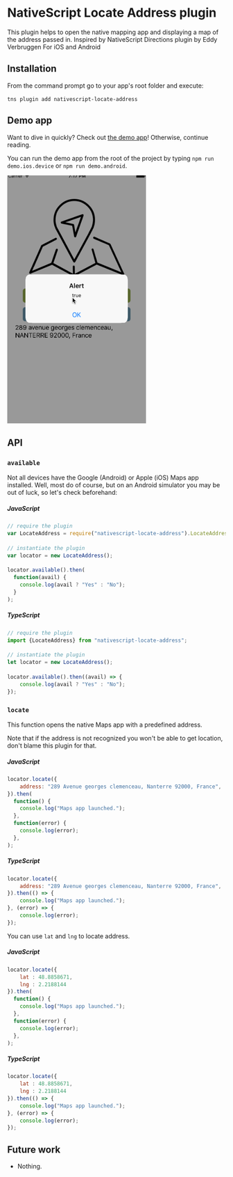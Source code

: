 # NativeScript Locate Address plugin
This plugin helps to open the native mapping app and displaying a map of the address passed in.
Inspired by NativeScript Directions plugin by Eddy Verbruggen
For iOS and Android

## Installation
From the command prompt go to your app's root folder and execute:

```
tns plugin add nativescript-locate-address
```

## Demo app
Want to dive in quickly? Check out [the demo app](demo)! Otherwise, continue reading.

You can run the demo app from the root of the project by typing `npm run demo.ios.device` or `npm run demo.android`.

<img src="https://raw.githubusercontent.com/iguissouma/nativescript-locate-address/master/locate-address-animated.gif" width="320px" height="570px"/>

## API

### `available`
Not all devices have the Google (Android) or Apple (iOS) Maps app installed. Well, most do of course, but on an Android simulator you may be out of luck, so let's check beforehand:

##### JavaScript
```js
// require the plugin
var LocateAddress = require("nativescript-locate-address").LocateAddress;

// instantiate the plugin
var locator = new LocateAddress();

locator.available().then(
  function(avail) {
    console.log(avail ? "Yes" : "No");
  }
);
```

##### TypeScript
```js
// require the plugin
import {LocateAddress} from "nativescript-locate-address";

// instantiate the plugin
let locator = new LocateAddress();

locator.available().then((avail) => {
    console.log(avail ? "Yes" : "No");
});
```

### `locate`
This function opens the native Maps app with a predefined address.

Note that if the address is not recognized you won't be able to get location, don't blame this plugin for that.

##### JavaScript
```js
locator.locate({
    address: "289 Avenue georges clemenceau, Nanterre 92000, France",
}).then(
  function() {
    console.log("Maps app launched.");
  },
  function(error) {
    console.log(error);
  },
);
```

##### TypeScript
```js
locator.locate({
    address: "289 Avenue georges clemenceau, Nanterre 92000, France",
}).then(() => {
    console.log("Maps app launched.");
}, (error) => {
    console.log(error);
});
```

You can use `lat` and `lng` to locate address.

##### JavaScript
```js
locator.locate({
    lat : 48.8858671,
    lng : 2.2188144
}).then(
  function() {
    console.log("Maps app launched.");
  },
  function(error) {
    console.log(error);
  },
);
```

##### TypeScript
```js
locator.locate({
    lat : 48.8858671,
    lng : 2.2188144
}).then(() => {
    console.log("Maps app launched.");
}, (error) => {
    console.log(error);
});
```


## Future work
* Nothing.
